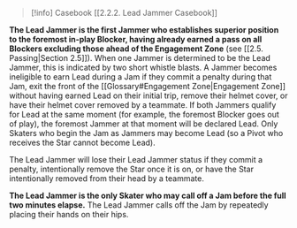 > [!info] Casebook
> [[2.2.2. Lead Jammer Casebook]]

**The Lead Jammer is the first Jammer who establishes superior position to the foremost in-play Blocker, having already earned a pass on all Blockers excluding those ahead of the Engagement Zone** (see [[2.5. Passing|Section 2.5]]). When one Jammer is determined to be the Lead Jammer, this is indicated by two short whistle blasts. A Jammer becomes ineligible to earn Lead during a Jam if they commit a penalty during that Jam, exit the front of the [[Glossary#Engagement Zone|Engagement Zone]] without having earned Lead on their initial trip, remove their helmet cover, or have their helmet cover removed by a teammate. If both Jammers qualify for Lead at the same moment (for example, the foremost Blocker goes out of play), the foremost Jammer at that moment will be declared Lead. Only Skaters who begin the Jam as Jammers may become Lead (so a Pivot who receives the Star cannot become Lead).

The Lead Jammer will lose their Lead Jammer status if they commit a penalty, intentionally remove the Star once it is on, or have the Star intentionally removed from their head by a teammate.

**The Lead Jammer is the only Skater who may call off a Jam before the full two minutes elapse.** The Lead Jammer calls off the Jam by repeatedly placing their hands on their hips.